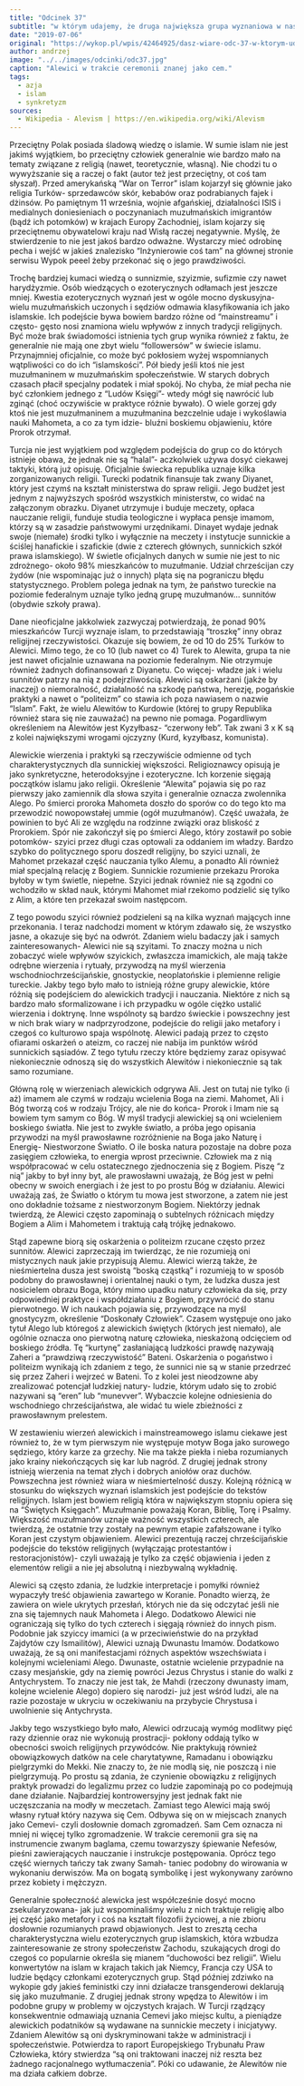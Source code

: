 ```yaml
---
title: "Odcinek 37"
subtitle: "w którym udajemy, że druga największa grupa wyznaniowa w naszym kraju nie istnieje."
date: "2019-07-06"
original: "https://wykop.pl/wpis/42464925/dasz-wiare-odc-37-w-ktorym-udajemy-ze-druga-najwie"
author: andrzej
image: "../../images/odcinki/odc37.jpg"
caption: "Alewici w trakcie ceremonii znanej jako cem."
tags:
  - azja
  - islam
  - synkretyzm
sources:
  - Wikipedia - Alevism | https://en.wikipedia.org/wiki/Alevism
---
```


Przeciętny Polak posiada śladową wiedzę o islamie. W sumie islam nie jest jakimś wyjątkiem, bo przeciętny człowiek generalnie wie bardzo mało na tematy związane z religią (nawet, teoretycznie, własną). Nie chodzi tu o wywyższanie się a raczej o fakt (autor też jest przeciętny, ot coś tam słyszał). Przed amerykańską “War on Terror” islam kojarzył się głównie jako religia Turków- sprzedawców skór, kebabów oraz podrabianych fajek i dżinsów. Po pamiętnym 11 września, wojnie afgańskiej, działalności ISIS i medialnych doniesieniach o poczynaniach muzułmańskich imigrantów (bądź ich potomków) w krajach Europy Zachodniej, islam kojarzy się przeciętnemu obywatelowi kraju nad Wisłą raczej negatywnie. Myślę, że stwierdzenie to nie jest jakoś bardzo odważne. Wystarczy mieć odrobinę pecha i wejść w jakieś znalezisko “Inżynierowie coś tam” na głównej stronie serwisu Wypok peeel żeby przekonać się o jego prawdziwości.

Trochę bardziej kumaci wiedzą o sunnizmie, szyizmie, sufizmie czy nawet harydżyzmie. Osób wiedzących o ezoterycznych odłamach jest jeszcze mniej. Kwestia ezoterycznych wyznań jest w ogóle mocno dyskusyjna- wielu muzułmańskich uczonych i sędziów odmawia klasyfikowania ich jako islamskie. Ich podejście bywa bowiem bardzo różne od “mainstreamu” i często- gęsto nosi znamiona wielu wpływów z innych tradycji religijnych. Być może brak świadomości istnienia tych grup wynika również z faktu, że generalnie nie mają one zbyt wielu “followersów” w świecie islamu. Przynajmniej oficjalnie, co może być pokłosiem wyżej wspomnianych wątpliwości co do ich “islamskości”. Pół biedy jeśli ktoś nie jest muzułmaninem w muzułmańskim społeczeństwie. W starych dobrych czasach płacił specjalny podatek i miał spokój. No chyba, że miał pecha nie być członkiem jednego z “Ludów Księgi”- wtedy mógł się nawrócić lub zginąć (choć oczywiście w praktyce różnie bywało). O wiele gorzej gdy ktoś nie jest muzułmaninem a muzułmanina bezczelnie udaje i wykoślawia nauki Mahometa, a co za tym idzie- bluźni boskiemu objawieniu, które Prorok otrzymał.

Turcja nie jest wyjątkiem pod względem podejścia do grup co do których istnieje obawa, że jednak nie są “halal”- aczkolwiek używa dosyć ciekawej taktyki, którą już opisuję. Oficjalnie świecka republika uznaje kilka zorganizowanych religii. Turecki podatnik finansuje tak zwany Diyanet, który jest czymś na kształt ministerstwa do spraw religii. Jego budżet jest jednym z najwyższych spośród wszystkich ministerstw, co widać na załączonym obrazku. Diyanet utrzymuje i buduje meczety, opłaca nauczanie religii, funduje studia teologiczne i wypłaca pensje imamom, którzy są w zasadzie państwowymi urzędnikami. Dinayet wydaje jednak swoje (niemałe) środki tylko i wyłącznie na meczety i instytucje sunnickie a ściślej hanafickie i szafickie (dwie z czterech głównych, sunnickich szkół prawa islamskiego). W świetle oficjalnych danych w sumie nie jest to nic zdrożnego- około 98% mieszkańców to muzułmanie. Udział chrześcijan czy żydów (nie wspominając już o innych) pląta się na pograniczu błędu statystycznego. Problem polega jednak na tym, że państwo tureckie na poziomie federalnym uznaje tylko jedną grupę muzułmanów… sunnitów (obydwie szkoły prawa).

Dane nieoficjalne jakkolwiek zazwyczaj potwierdzają, że ponad 90% mieszkańców Turcji wyznaje islam, to przedstawiają “troszkę” inny obraz religijnej rzeczywistości. Okazuje się bowiem, że od 10 do 25% Turków to Alewici. Mimo tego, że co 10 (lub nawet co 4) Turek to Alewita, grupa ta nie jest nawet oficjalnie uznawana na poziomie federalnym. Nie otrzymuje również żadnych dofinansowań z Diyanetu. Co więcej- władze jak i wielu sunnitów patrzy na nią z podejrzliwością. Alewici są oskarżani (jakże by inaczej) o niemoralność, działalność na szkodę państwa, herezję, pogańskie praktyki a nawet o “politeizm” co stawia ich poza nawiasem o nazwie “Islam”. Fakt, że wielu Alewitów to Kurdowie (której to grupy Republika również stara się nie zauważać) na pewno nie pomaga. Pogardliwym określeniem na Alewitów jest Kyzyłbasz- “czerwony łeb”. Tak zwani 3 x K są z kolei największymi wrogami ojczyzny (Kurd, kyzyłbasz, komunista).

Alewickie wierzenia i praktyki są rzeczywiście odmienne od tych charakterystycznych dla sunnickiej większości. Religioznawcy opisują je jako synkretyczne, heterodoksyjne i ezoteryczne. Ich korzenie sięgają początków islamu jako religii. Określenie “Alewita” pojawia się po raz pierwszy jako zamiennik dla słowa szyita i generalnie oznacza zwolennika Alego. Po śmierci proroka Mahometa doszło do sporów co do tego kto ma przewodzić nowopowstałej ummie (ogół muzułmanów). Część uważała, że powinien to być Ali ze względu na rodzinne związki oraz bliskość z Prorokiem. Spór nie zakończył się po śmierci Alego, który zostawił po sobie potomków- szyici przez długi czas optowali za oddaniem im władzy. Bardzo szybko do politycznego sporu doszedł religijny, bo szyici uznali, że Mahomet przekazał część nauczania tylko Alemu, a ponadto Ali również miał specjalną relację z Bogiem. Sunnickie rozumienie przekazu Proroka byłoby w tym świetle, niepełne. Szyici jednak również nie są zgodni co wchodziło w skład nauk, którymi Mahomet miał rzekomo podzielić się tylko z Alim, a które ten przekazał swoim następcom.

Z tego powodu szyici również podzieleni są na kilka wyznań mających inne przekonania. I teraz nadchodzi moment w którym zdawało się, że wszystko jasne, a okazuje się być na odwrót. Zdaniem wielu badaczy jak i samych zainteresowanych- Alewici nie są szyitami. To znaczy można u nich zobaczyć wiele wpływów szyickich, zwłaszcza imamickich, ale mają także odrębne wierzenia i rytuały, przywodzą na myśl wierzenia wschodniochrześcijańskie, gnostyckie, neoplatońskie i plemienne religie tureckie. Jakby tego było mało to istnieją różne grupy alewickie, które różnią się podejściem do alewickich tradycji i nauczania. Niektóre z nich są bardzo mało sformalizowane i ich przypadku w ogóle ciężko ustalić wierzenia i doktrynę. Inne wspólnoty są bardzo świeckie i powszechny jest w nich brak wiary w nadprzyrodzone, podejście do religii jako metafory i czegoś co kulturowo spaja wspólnotę. Alewici padają przez to często ofiarami oskarżeń o ateizm, co raczej nie nabija im punktów wśród sunnickich sąsiadów. Z tego tytułu rzeczy które będziemy zaraz opisywać niekoniecznie odnoszą się do wszystkich Alewitów i niekoniecznie są tak samo rozumiane.

Główną rolę w wierzeniach alewickich odgrywa Ali. Jest on tutaj nie tylko (i aż) imamem ale czymś w rodzaju wcielenia Boga na ziemi. Mahomet, Ali i Bóg tworzą coś w rodzaju Trójcy, ale nie do końca- Prorok i Imam nie są bowiem tym samym co Bóg. W myśl tradycji alewickiej są oni wcieleniem boskiego światła. Nie jest to zwykłe światło, a próba jego opisania przywodzi na myśl prawosławne rozróżnienie na Boga jako Naturę i Energię- Niestworzone Światło. O ile boska natura pozostaje na dobre poza zasięgiem człowieka, to energia wprost przeciwnie. Człowiek ma z nią współpracować w celu ostatecznego zjednoczenia się z Bogiem. Piszę “z nią” jakby to był inny byt, ale prawosławni uważają, że Bóg jest w pełni obecny w swoich energiach i że jest to po prostu Bóg w działaniu. Alewici uważają zaś, że Światło o którym tu mowa jest stworzone, a zatem nie jest ono dokładnie tożsame z niestworzonym Bogiem. Niektórzy jednak twierdzą, że Alewici często zapominają o subtelnych różnicach między Bogiem a Alim i Mahometem i traktują całą trójkę jednakowo.

Stąd zapewne biorą się oskarżenia o politeizm rzucane często przez sunnitów. Alewici zaprzeczają im twierdząc, że nie rozumieją oni mistycznych nauk jakie przypisują Alemu. Alewici wierzą także, że nieśmiertelna dusza jest swoistą “boską cząstką” i rozumieją to w sposób podobny do prawosławnej i orientalnej nauki o tym, że ludzka dusza jest nosicielem obrazu Boga, który mimo upadku natury człowieka da się, przy odpowiedniej praktyce i współdziałaniu z Bogiem, przywrócić do stanu pierwotnego. W ich naukach pojawia się, przywodzące na myśl gnostycyzm, określenie “Doskonały Człowiek”. Czasem występuje ono jako tytuł Alego lub któregoś z alewickich świętych (których jest niemało), ale ogólnie oznacza ono pierwotną naturę człowieka, nieskażoną odcięciem od boskiego źródła. Tę “kurtynę” zasłaniającą ludzkości prawdę nazywają Zaheri a “prawdziwą rzeczywistość” Bateni. Oskarżenia o pogaństwo i politeizm wynikają ich zdaniem z tego, że sunnici nie są w stanie przedrzeć się przez Zaheri i wejrzeć w Bateni. To z kolei jest nieodzowne aby zrealizować potencjał ludzkiej natury- ludzie, którym udało się to zrobić nazywani są “eren” lub “munevver”. Wybaczcie kolejne odniesienia do wschodniego chrześcijaństwa, ale widać tu wiele zbieżności z prawosławnym prelestem.

W zestawieniu wierzeń alewickich i mainstreamowego islamu ciekawe jest również to, że w tym pierwszym nie występuje motyw Boga jako surowego sędziego, który karze za grzechy. Nie ma także piekła i nieba rozumianych jako krainy niekończących się kar lub nagród. Z drugiej jednak strony istnieją wierzenia na temat złych i dobrych aniołów oraz duchów. Powszechna jest również wiara w nieśmiertelność duszy. Kolejną różnicą w stosunku do większych wyznań islamskich jest podejście do tekstów religijnych. Islam jest bowiem religią która w największym stopniu opiera się na “Świętych Księgach”. Muzułmanie poważają Koran, Biblię, Torę i Psalmy. Większość muzułmanów uznaje ważność wszystkich czterech, ale twierdzą, że ostatnie trzy zostały na pewnym etapie zafałszowane i tylko Koran jest czystym objawieniem. Alewici prezentują raczej chrześcijańskie podejście do tekstów religijnych (wyłączając protestantów i restoracjonistów)- czyli uważają je tylko za część objawienia i jeden z elementów religii a nie jej absolutną i niezbywalną wykładnię.

Alewici są często zdania, że ludzkie interpretacje i pomyłki również wypaczyły treść objawienia zawartego w Koranie. Ponadto wierzą, że zawiera on wiele ukrytych przesłań, których nie da się odczytać jeśli nie zna się tajemnych nauk Mahometa i Alego. Dodatkowo Alewici nie ograniczają się tylko do tych czterech i sięgają również do innych pism. Podobnie jak szyiccy imamici (a w przeciwieństwie do na przykład Zajdytów czy Ismailitów), Alewici uznają Dwunastu Imamów. Dodatkowo uważają, że są oni manifestacjami różnych aspektów wszechświata i kolejnymi wcieleniami Alego. Dwunaste, ostatnie wcielenie przypadnie na czasy mesjańskie, gdy na ziemię powróci Jezus Chrystus i stanie do walki z Antychrystem. To znaczy nie jest tak, że Mahdi (rzeczony dwunasty imam, kolejne wcielenie Alego) dopiero się narodzi- już jest wśród ludzi, ale na razie pozostaje w ukryciu w oczekiwaniu na przybycie Chrystusa i uwolnienie się Antychrysta.

Jakby tego wszystkiego było mało, Alewici odrzucają wymóg modlitwy pięć razy dziennie oraz nie wykonują prostracji- pokłony oddają tylko w obecności swoich religijnych przywódców. Nie praktykują również obowiązkowych datków na cele charytatywne, Ramadanu i obowiązku pielgrzymki do Mekki. Nie znaczy to, że nie modlą się, nie poszczą i nie pielgrzymują. Po prostu są zdania, że czynienie obowiązku z religijnych praktyk prowadzi do legalizmu przez co ludzie zapominają po co podejmują dane działanie. Najbardziej kontrowersyjny jest jednak fakt nie uczęszczania na modły w meczetach. Zamiast tego Alewici mają swój własny rytuał który nazywa się Cem. Odbywa się on w miejscach znanych jako Cemevi- czyli dosłownie domach zgromadzeń. Sam Cem oznacza ni mniej ni więcej tylko zgromadzenie. W trakcie ceremonii gra się na instrumencie zwanym baglama, czemu towarzyszy śpiewanie Nefesów, pieśni zawierających nauczanie i instrukcje postępowania. Oprócz tego część wiernych tańczy tak zwany Samah- taniec podobny do wirowania w wykonaniu derwiszów. Ma on bogatą symbolikę i jest wykonywany zarówno przez kobiety i mężczyzn.

Generalnie społeczność alewicka jest współcześnie dosyć mocno zsekularyzowana- jak już wspominaliśmy wielu z nich traktuje religię albo jej część jako metafory i coś na kształt filozofii życiowej, a nie zbioru dosłownie rozumianych prawd objawionych. Jest to zresztą cecha charakterystyczna wielu ezoterycznych grup islamskich, która wzbudza zainteresowanie ze strony społeczeństw Zachodu, szukających drogi do czegoś co popularnie określa się mianem “duchowości bez religii”. Wielu konwertytów na islam w krajach takich jak Niemcy, Francja czy USA to ludzie będący członkami ezoterycznych grup. Stąd później zdziwko na wykopie gdy jakieś feministki czy inni działacze transgenderowi deklarują się jako muzułmanie. Z drugiej jednak strony wpędza to Alewitów i im podobne grupy w problemy w ojczystych krajach. W Turcji rządzący konsekwentnie odmawiają uznania Cemevi jako miejsc kultu, a pieniądze alewickich podatników są wydawane na sunnickie meczety i inicjatywy. Zdaniem Alewitów są oni dyskryminowani także w administracji i społeczeństwie. Potwierdza to raport Europejskiego Trybunału Praw Człowieka, który stwierdza “są oni traktowani inaczej niż reszta bez żadnego racjonalnego wytłumaczenia”. Póki co udawanie, że Alewitów nie ma działa całkiem dobrze.
